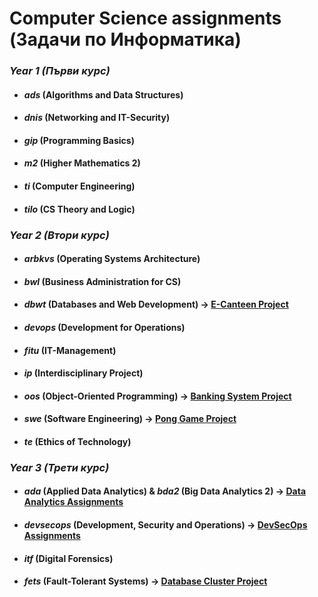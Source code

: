 # Computer Science assignments (Задачи по Информатика)

### *Year 1 (Първи курс)*
   * #### _ads_ (Algorithms and Data Structures)
   * #### _dnis_ (Networking and IT-Security)
   * #### _gip_ (Programming Basics)
   * #### _m2_ (Higher Mathematics 2)
   * #### _ti_ (Computer Engineering)
   * #### _tilo_ (CS Theory and Logic)

### *Year 2 (Втори курс)*
   * #### _arbkvs_ (Operating Systems Architecture)
   * #### _bwl_ (Business Administration for CS)
   * #### _dbwt_ (Databases and Web Development) &rarr; [E-Canteen Project](https://github.com/moussaka-crypto/E-Canteen)
   * #### _devops_ (Development for Operations)
   * #### _fitu_ (IT-Management)
   * #### _ip_ (Interdisciplinary Project)
   * #### _oos_ (Object-Oriented Programming) &rarr; [Banking System Project](https://github.com/moussaka-crypto/Bank)
   * #### _swe_ (Software Engineering) &rarr; [Pong Game Project](https://github.com/moussaka-crypto/Pong)
   * #### _te_ (Ethics of Technology)

### *Year 3 (Трети курс)*
   * #### _ada_ (Applied Data Analytics) & _bda2_ (Big Data Analytics 2) &rarr; [Data Analytics Assignments](https://github.com/moussaka-crypto/Data-Analytics)
   * #### _devsecops_ (Development, Security and Operations) &rarr; [DevSecOps Assignments](https://github.com/moussaka-crypto/DevSecOps-Praktikum)
   * #### _itf_ (Digital Forensics)
   * #### _fets_ (Fault-Tolerant Systems) &rarr; [Database Cluster Project](https://github.com/moussaka-crypto/DB-Cluster)

